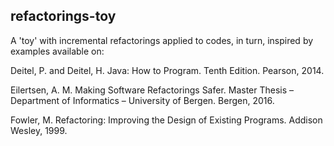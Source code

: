## refactorings-toy

A 'toy' with incremental refactorings applied to codes, in turn, inspired by examples available on:

Deitel, P. and Deitel, H. Java: How to Program. Tenth Edition. Pearson, 2014.

Eilertsen, A. M. Making Software Refactorings Safer. Master Thesis – Department of Informatics – University of Bergen. Bergen, 2016.

Fowler, M. Refactoring: Improving the Design of Existing Programs. Addison Wesley, 1999.

